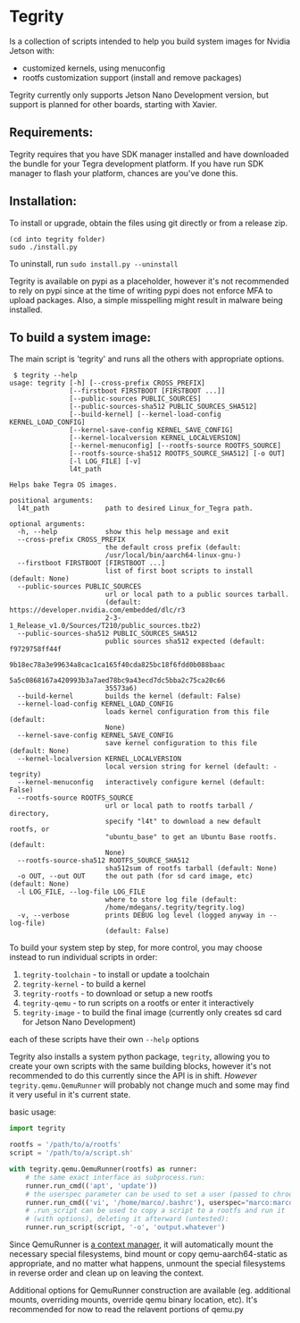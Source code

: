 # Tegrity

Is a collection of scripts intended to help you build system images for Nvidia 
Jetson with:

* customized kernels, using menuconfig
* rootfs customization support (install and remove packages)

Tegrity currently only supports Jetson Nano Development version, but support is 
planned for other boards, starting with Xavier.

## Requirements:

Tegrity requires that you have SDK manager installed and have downloaded the
bundle for your Tegra development platform. If you have run SDK manager to 
flash your platform, chances are you've done this.

## Installation:
To install or upgrade, obtain the files using git directly or from a release 
zip.
```
(cd into tegrity folder)
sudo ./install.py
```
To uninstall, run `sudo install.py --uninstall`

Tegrity is available on pypi as a placeholder, however it's not recommended to 
rely on pypi since at the time of writing pypi does not enforce MFA to upload 
packages. Also, a simple misspelling might result in malware being installed.

## To build a system image:

The main script is 'tegrity' and runs all the others with appropriate options.

```
 $ tegrity --help
usage: tegrity [-h] [--cross-prefix CROSS_PREFIX]
               [--firstboot FIRSTBOOT [FIRSTBOOT ...]]
               [--public-sources PUBLIC_SOURCES]
               [--public-sources-sha512 PUBLIC_SOURCES_SHA512]
               [--build-kernel] [--kernel-load-config KERNEL_LOAD_CONFIG]
               [--kernel-save-config KERNEL_SAVE_CONFIG]
               [--kernel-localversion KERNEL_LOCALVERSION]
               [--kernel-menuconfig] [--rootfs-source ROOTFS_SOURCE]
               [--rootfs-source-sha512 ROOTFS_SOURCE_SHA512] [-o OUT]
               [-l LOG_FILE] [-v]
               l4t_path

Helps bake Tegra OS images.

positional arguments:
  l4t_path              path to desired Linux_for_Tegra path.

optional arguments:
  -h, --help            show this help message and exit
  --cross-prefix CROSS_PREFIX
                        the default cross prefix (default:
                        /usr/local/bin/aarch64-linux-gnu-)
  --firstboot FIRSTBOOT [FIRSTBOOT ...]
                        list of first boot scripts to install (default: None)
  --public-sources PUBLIC_SOURCES
                        url or local path to a public sources tarball.
                        (default: https://developer.nvidia.com/embedded/dlc/r3
                        2-3-1_Release_v1.0/Sources/T210/public_sources.tbz2)
  --public-sources-sha512 PUBLIC_SOURCES_SHA512
                        public sources sha512 expected (default: f9729758ff44f
                        9b18ec78a3e99634a8cac1ca165f40cda825bc18f6fdd0b088baac
                        5a5c0868167a420993b3a7aed78bc9a43ecd7dc5bba2c75ca20c66
                        35573a6)
  --build-kernel        builds the kernel (default: False)
  --kernel-load-config KERNEL_LOAD_CONFIG
                        loads kernel configuration from this file (default:
                        None)
  --kernel-save-config KERNEL_SAVE_CONFIG
                        save kernel configuration to this file (default: None)
  --kernel-localversion KERNEL_LOCALVERSION
                        local version string for kernel (default: -tegrity)
  --kernel-menuconfig   interactively configure kernel (default: False)
  --rootfs-source ROOTFS_SOURCE
                        url or local path to rootfs tarball / directory,
                        specify "l4t" to download a new default rootfs, or
                        "ubuntu_base" to get an Ubuntu Base rootfs. (default:
                        None)
  --rootfs-source-sha512 ROOTFS_SOURCE_SHA512
                        sha512sum of rootfs tarball (default: None)
  -o OUT, --out OUT     the out path (for sd card image, etc) (default: None)
  -l LOG_FILE, --log-file LOG_FILE
                        where to store log file (default:
                        /home/mdegans/.tegrity/tegrity.log)
  -v, --verbose         prints DEBUG log level (logged anyway in --log-file)
                        (default: False)

```

To build your system step by step, for more control, you may choose instead to 
run individual scripts in order:

1. `tegrity-toolchain` - to install or update a toolchain
2. `tegrity-kernel` - to build a kernel
3. `tegrity-rootfs` - to download or setup a new rootfs
4. `tegrity-qemu` - to run scripts on a rootfs or enter it interactively
5. `tegrity-image` - to build the final image (currently only creates sd card for 
Jetson Nano Development)

each of these scripts have their own `--help` options

Tegrity also installs a system python package, `tegrity`, allowing you to create
your own scripts with the same building blocks, however it's not recommended
to do this currently since the API is in shift. *However* `tegrity.qemu.QemuRunner`
will probably not change much and some may find it very useful in it's current
state.

basic usage:

```python
import tegrity

rootfs = '/path/to/a/rootfs'
script = '/path/to/a/script.sh'

with tegrity.qemu.QemuRunner(rootfs) as runner:
    # the same exact interface as subprocess.run:
    runner.run_cmd(('apt', 'update'))
    # the userspec parameter can be used to set a user (passed to chroot)
    runner.run_cmd(('vi', '/home/marco/.bashrc'), userspec="marco:marco")
    # .run_script can be used to copy a script to a rootfs and run it
    # (with options), deleting it afterward (untested):
    runner.run_script(script, '-o', 'output.whatever')
```

Since QemuRunner is [a context manager](https://docs.python.org/3/reference/datamodel.html#context-managers),
it will automatically mount the necessary special filesystems, bind mount or 
copy qemu-aarch64-static as appropriate, and no matter what happens, unmount the
special filesystems in reverse order and clean up on leaving the context.

Additional options for QemuRunner construction are available (eg. additional 
mounts, overriding mounts, override qemu binary location, etc). It's recommended
for now to read the relavent portions of qemu.py